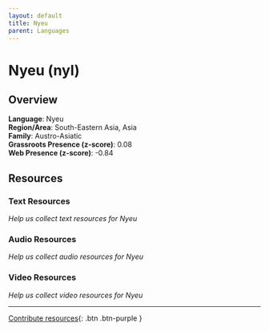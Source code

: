 ```yaml
---
layout: default
title: Nyeu
parent: Languages
---
```


# Nyeu (nyl)

## Overview

**Language**: Nyeu  
**Region/Area**: South-Eastern Asia, Asia  
**Family**: Austro-Asiatic  
**Grassroots Presence (z-score)**: 0.08  
**Web Presence (z-score)**: -0.84  

## Resources

### Text Resources
*Help us collect text resources for Nyeu*

### Audio Resources
*Help us collect audio resources for Nyeu*

### Video Resources
*Help us collect video resources for Nyeu*

---

[Contribute resources](https://forms.office.com/e/1SfLJx3u1r){: .btn .btn-purple }
